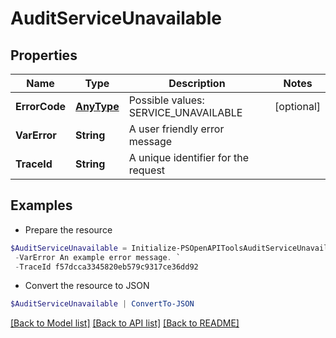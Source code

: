# AuditServiceUnavailable
## Properties

Name | Type | Description | Notes
------------ | ------------- | ------------- | -------------
**ErrorCode** | [**AnyType**](.md) | Possible values: SERVICE_UNAVAILABLE | [optional] 
**VarError** | **String** | A user friendly error message | 
**TraceId** | **String** | A unique identifier for the request | 

## Examples

- Prepare the resource
```powershell
$AuditServiceUnavailable = Initialize-PSOpenAPIToolsAuditServiceUnavailable  -ErrorCode null `
 -VarError An example error message. `
 -TraceId f57dcca3345820eb579c9317ce36dd92
```

- Convert the resource to JSON
```powershell
$AuditServiceUnavailable | ConvertTo-JSON
```

[[Back to Model list]](../README.md#documentation-for-models) [[Back to API list]](../README.md#documentation-for-api-endpoints) [[Back to README]](../README.md)

